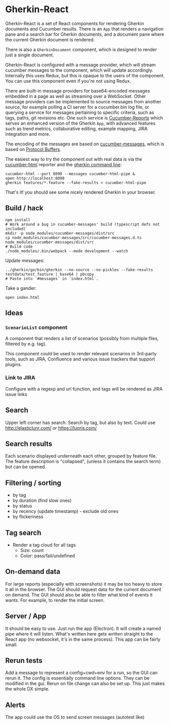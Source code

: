 # Gherkin-React

Gherkin-React is a set of React components for rendering Gherkin documents and Cucumber results.
There is an `App` that renders a navigation pane and a search bar for Gherkin documents, and a
document pane where the current Gherkin document is rendered.

There is also a `GherkinDocument` component, which is designed to render just a single document.

Gherkin-React is configured with a message provider, which will stream cucumber messages to the component, which
will update accordingly. Internally this uses Redux, but this is opaque to the users of the component.
You can use this component even if you're not using Redux.

There are built-in message providers for base64-encoded messages embedded in a page as well as streaming over
a WebSocket. Other message providers can be implemented to source messages from another source, for example
polling a CI server for a cucumber.bin log file, or querying a service for messages pertaining to specific criteria,
such as tags, paths, git revisions etc. One such service is [Cucumber-Reports](#) which serves an enhanced
version of the Gherkin `App`, with advanced features such as trend metrics, collaborative editing, example
mapping, JIRA integration and more.

The encoding of the messages are based on [cucumber-messages](https://github.com/cucumber/cucumber/tree/master/messages),
which is based on [Protocol Buffers](https://developers.google.com/protocol-buffers/).

The easiest way to try the component out with real data is via the [cucumber-html](#) reporter and the
[gherkin command line](#):

    cucumber-html --port 8090 --messages cucumber-html-pipe &
    open http://localhost:8090
    gherkin features/*.feature --fake-results > cucumber-html-pipe

That's it! you should see some nicely rendered Gherkin in your browser.

## Build / hack

    npm install
    # Work around a bug in cucumber-messages' build (typescript defs not included)
    mkdir -p node_modules/cucumber-messages/dist/src
    cp node_modules/cucumber-messages/src/cucumber-messages.d.ts node_modules/cucumber-messages/dist/src
    # Build code
    ./node_modules/.bin/webpack --mode development --watch

Update messages:

    ../gherkin/go/bin/gherkin --no-source --no-pickles --fake-results testdata/test.feature | base64 | pbcopy
    # Paste into `#messages` in `index.html`.

Take a gander:

    open index.html
    
## Ideas

### `ScenarioList` component

A component that renders a list of scenarios (possibly from multiple files, filtered by e.g. tag). 

This component could be used to render relevant scenarios in 3rd-party tools, such as JIRA, Confluence
and various issue trackers that support plugins.

### Link to JIRA

Configure with a regexp and url function, and tags will be rendered as JIRA issue links

## Search

Upper left corner has search. Search by tag, but also by text. Could use http://elasticlunr.com/
or https://lunrjs.com/

## Search results

Each scenario displayed underneath each other, grouped by feature file. The feature description is "collapsed", 
(unless it contains the search term) but can be opened.

## Filtering / sorting

* by tag
* by duration (find slow ones)
* by status
* by recency (update timestamp) - exclude old ones
* by flickeriness

## Tag search

* Render a tag cloud for all tags
    * Size: count
    * Color: pass/fail/undefined
    
## On-demand data

For large reports (especially with screenshots) it may be too heavy to store it all in the browser.
The GUI should request data for the current document on demand. The GUI should also be able to filter
what kind of events it wants. For example, to render the initial screen.

## Server / App

It should be easy to use. Just run the app (Electron). It will create a named pipe where
it will listen. What's written here gets written straight to the React app (no websocket,
it's in the same process). This app can be fairly small.

## Rerun tests
Add a message to represent a config+cwd+env for a run, so the GUI can rerun it.
The config is essentially command line options. They can be modified in the gui.
Rerun on file change can also be set up. This just makes the whole DX simple.

## Alerts
The app could use the OS to send screen messages (autotest like)